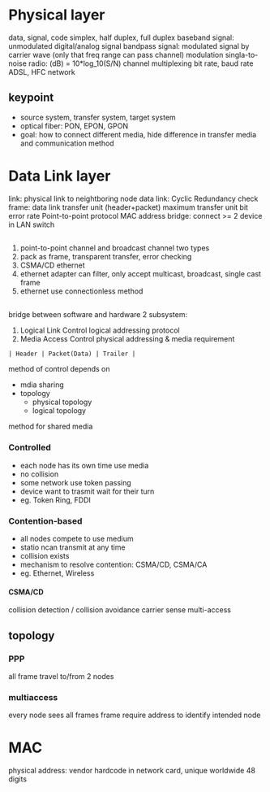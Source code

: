 # Physical layer
data, signal, code
simplex, half duplex, full duplex
baseband signal: unmodulated digital/analog signal 
bandpass signal: modulated signal by carrier wave (only that freq range can pass channel)
modulation
singla-to-noise radio: (dB) = 10*log_10(S/N)
channel multiplexing
bit rate, baud rate
ADSL, HFC network

## keypoint
- source system, transfer system, target system
- optical fiber: PON, EPON, GPON
- goal:
how to connect different media, hide difference in transfer media and communication method


# Data Link layer
link: physical link to neightboring node
data link: 
Cyclic Redundancy check
frame: data link transfer unit (header+packet)
maximum transfer unit
bit error rate
Point-to-point protocol
MAC address
bridge: connect >= 2 device in LAN
switch

## 
1. point-to-point channel and broadcast channel two types
2. pack as frame, transparent transfer, error checking
3. CSMA/CD ethernet
4. ethernet adapter can filter, only accept multicast, broadcast, single cast frame
5. ethernet use connectionless method

## 
bridge between software and hardware
2 subsystem:
1. Logical Link Control
logical addressing protocol
2. Media Access Control
physical addressing & media requirement
```
| Header | Packet(Data) | Trailer |
```

method of control depends on
- mdia sharing
- topology
  + physical topology
  + logical topology


method for shared media
### Controlled
- each node has its own time use media
- no collision
- some network use token passing
- device want to trasmit wait for their turn
- eg. Token Ring, FDDI

### Contention-based
- all nodes compete to use medium
- statio ncan transmit at any time
- collision exists
- mechanism to resolve contention: CSMA/CD, CSMA/CA
- eg. Ethernet, Wireless

#### CSMA/CD
collision detection / collision avoidance
carrier sense multi-access

## topology
### PPP
all frame travel to/from 2 nodes

### multiaccess
every node sees all frames
frame require address to identify intended node


# MAC
physical address: vendor hardcode in network card, unique worldwide
48 digits




















